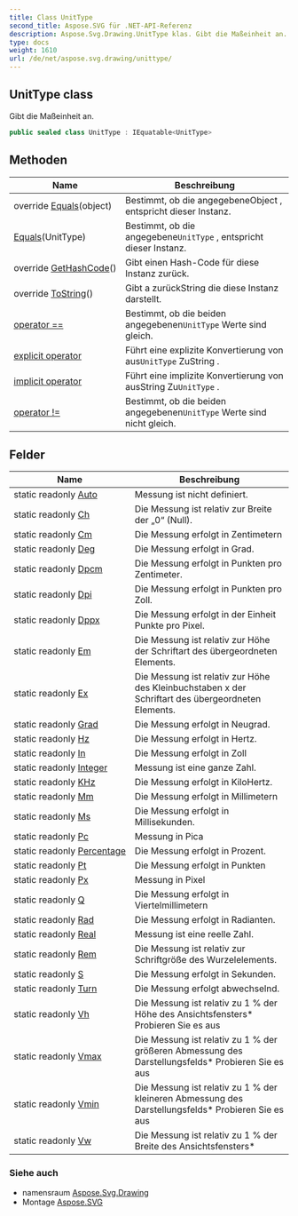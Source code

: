 ```yaml
---
title: Class UnitType
second_title: Aspose.SVG für .NET-API-Referenz
description: Aspose.Svg.Drawing.UnitType klas. Gibt die Maßeinheit an.
type: docs
weight: 1610
url: /de/net/aspose.svg.drawing/unittype/
---
```

## UnitType class

Gibt die Maßeinheit an.

```csharp
public sealed class UnitType : IEquatable<UnitType>
```

## Methoden

| Name | Beschreibung |
| --- | --- |
| override [Equals](../../aspose.svg.drawing/unittype/equals/#equals_1)(object) | Bestimmt, ob die angegebeneObject , entspricht dieser Instanz. |
| [Equals](../../aspose.svg.drawing/unittype/equals/#equals)(UnitType) | Bestimmt, ob die angegebene`UnitType` , entspricht dieser Instanz. |
| override [GetHashCode](../../aspose.svg.drawing/unittype/gethashcode/)() | Gibt einen Hash-Code für diese Instanz zurück. |
| override [ToString](../../aspose.svg.drawing/unittype/tostring/)() | Gibt a zurückString die diese Instanz darstellt. |
| [operator ==](../../aspose.svg.drawing/unittype/op_equality/) | Bestimmt, ob die beiden angegebenen`UnitType` Werte sind gleich. |
| [explicit operator](../../aspose.svg.drawing/unittype/op_explicit/) | Führt eine explizite Konvertierung von aus`UnitType` ZuString . |
| [implicit operator](../../aspose.svg.drawing/unittype/op_implicit/) | Führt eine implizite Konvertierung von ausString Zu`UnitType` . |
| [operator !=](../../aspose.svg.drawing/unittype/op_inequality/) | Bestimmt, ob die beiden angegebenen`UnitType` Werte sind nicht gleich. |

## Felder

| Name | Beschreibung |
| --- | --- |
| static readonly [Auto](../../aspose.svg.drawing/unittype/auto/) | Messung ist nicht definiert. |
| static readonly [Ch](../../aspose.svg.drawing/unittype/ch/) | Die Messung ist relativ zur Breite der „0“ (Null). |
| static readonly [Cm](../../aspose.svg.drawing/unittype/cm/) | Die Messung erfolgt in Zentimetern |
| static readonly [Deg](../../aspose.svg.drawing/unittype/deg/) | Die Messung erfolgt in Grad. |
| static readonly [Dpcm](../../aspose.svg.drawing/unittype/dpcm/) | Die Messung erfolgt in Punkten pro Zentimeter. |
| static readonly [Dpi](../../aspose.svg.drawing/unittype/dpi/) | Die Messung erfolgt in Punkten pro Zoll. |
| static readonly [Dppx](../../aspose.svg.drawing/unittype/dppx/) | Die Messung erfolgt in der Einheit Punkte pro Pixel. |
| static readonly [Em](../../aspose.svg.drawing/unittype/em/) | Die Messung ist relativ zur Höhe der Schriftart des übergeordneten Elements. |
| static readonly [Ex](../../aspose.svg.drawing/unittype/ex/) | Die Messung ist relativ zur Höhe des Kleinbuchstaben x der Schriftart des übergeordneten Elements. |
| static readonly [Grad](../../aspose.svg.drawing/unittype/grad/) | Die Messung erfolgt in Neugrad. |
| static readonly [Hz](../../aspose.svg.drawing/unittype/hz/) | Die Messung erfolgt in Hertz. |
| static readonly [In](../../aspose.svg.drawing/unittype/in/) | Die Messung erfolgt in Zoll |
| static readonly [Integer](../../aspose.svg.drawing/unittype/integer/) | Messung ist eine ganze Zahl. |
| static readonly [KHz](../../aspose.svg.drawing/unittype/khz/) | Die Messung erfolgt in KiloHertz. |
| static readonly [Mm](../../aspose.svg.drawing/unittype/mm/) | Die Messung erfolgt in Millimetern |
| static readonly [Ms](../../aspose.svg.drawing/unittype/ms/) | Die Messung erfolgt in Millisekunden. |
| static readonly [Pc](../../aspose.svg.drawing/unittype/pc/) | Messung in Pica |
| static readonly [Percentage](../../aspose.svg.drawing/unittype/percentage/) | Die Messung erfolgt in Prozent. |
| static readonly [Pt](../../aspose.svg.drawing/unittype/pt/) | Die Messung erfolgt in Punkten |
| static readonly [Px](../../aspose.svg.drawing/unittype/px/) | Messung in Pixel |
| static readonly [Q](../../aspose.svg.drawing/unittype/q/) | Die Messung erfolgt in Viertelmillimetern |
| static readonly [Rad](../../aspose.svg.drawing/unittype/rad/) | Die Messung erfolgt in Radianten. |
| static readonly [Real](../../aspose.svg.drawing/unittype/real/) | Messung ist eine reelle Zahl. |
| static readonly [Rem](../../aspose.svg.drawing/unittype/rem/) | Die Messung ist relativ zur Schriftgröße des Wurzelelements. |
| static readonly [S](../../aspose.svg.drawing/unittype/s/) | Die Messung erfolgt in Sekunden. |
| static readonly [Turn](../../aspose.svg.drawing/unittype/turn/) | Die Messung erfolgt abwechselnd. |
| static readonly [Vh](../../aspose.svg.drawing/unittype/vh/) | Die Messung ist relativ zu 1 % der Höhe des Ansichtsfensters* Probieren Sie es aus |
| static readonly [Vmax](../../aspose.svg.drawing/unittype/vmax/) | Die Messung ist relativ zu 1 % der größeren Abmessung des Darstellungsfelds* Probieren Sie es aus |
| static readonly [Vmin](../../aspose.svg.drawing/unittype/vmin/) | Die Messung ist relativ zu 1 % der kleineren Abmessung des Darstellungsfelds* Probieren Sie es aus |
| static readonly [Vw](../../aspose.svg.drawing/unittype/vw/) | Die Messung ist relativ zu 1 % der Breite des Ansichtsfensters* |

### Siehe auch

* namensraum [Aspose.Svg.Drawing](../../aspose.svg.drawing/)
* Montage [Aspose.SVG](../../)


